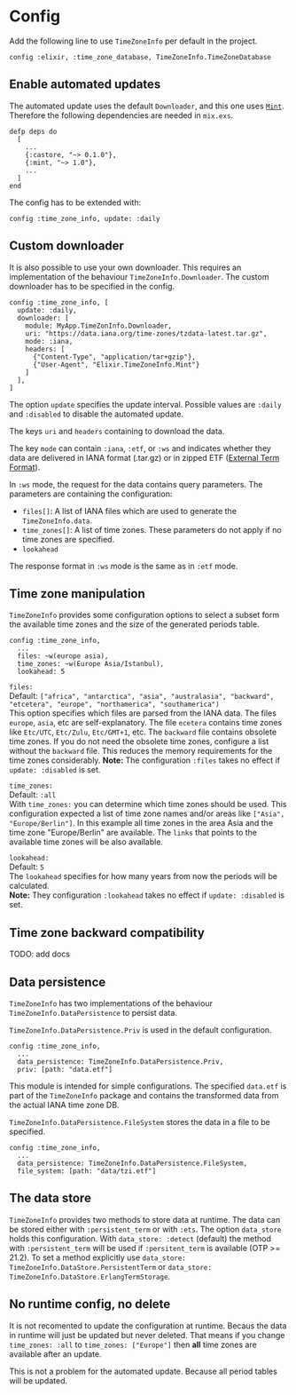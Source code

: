 # Config

Add the following line to use `TimeZoneInfo` per default in the project.
```
config :elixir, :time_zone_database, TimeZoneInfo.TimeZoneDatabase
```

## Enable automated updates

The automated update uses the default `Downloader`, and this one uses
[`Mint`](https://github.com/elixir-mint/mint). Therefore the following
dependencies are needed in `mix.exs`.
```
defp deps do
  [
    ...
    {:castore, "~> 0.1.0"},
    {:mint, "~> 1.0"},
    ...
  ]
end
```
The config has to be extended with:
```
config :time_zone_info, update: :daily
```

## Custom downloader

It is also possible to use your own downloader. This requires an implementation
of the behaviour `TimeZoneInfo.Downloader`. The custom downloader has to be
specified in the config.
```
config :time_zone_info, [
  update: :daily,
  downloader: [
    module: MyApp.TimeZonInfo.Downloader,
    uri: "https://data.iana.org/time-zones/tzdata-latest.tar.gz",
    mode: :iana,
    headers: [
      {"Content-Type", "application/tar+gzip"},
      {"User-Agent", "Elixir.TimeZoneInfo.Mint"}
    ]
  ],
]
```

The option `update` specifies the update interval. Possible values are `:daily`
and `:disabled` to disable the automated update.

The keys `uri` and `headers` containing to download the data.

The key `mode` can contain `:iana`, `:etf`, or `:ws` and indicates whether they
data are delivered in IANA format (.tar.gz) or in zipped ETF
([External Term Format](http://erlang.org/doc/apps/erts/erl_ext_dist.html)).

In `:ws` mode, the request for the data contains query parameters. The parameters
are containing the configuration:
- `files[]`: A list of IANA files which are used to generate the
  `TimeZoneInfo.data`.
- `time_zones[]`: A list of time zones. These parameters do not apply if no
  time zones are specified.
- `lookahead`

The response format in `:ws` mode is the same as in `:etf` mode.

## Time zone manipulation

`TimeZoneInfo` provides some configuration options to select a subset form the
available time zones and the size of the generated periods table.

```
config :time_zone_info,
  ...
  files: ~w(europe asia),
  time_zones: ~w(Europe Asia/Istanbul),
  lookahead: 5
```

`files:`\
Default: `["africa", "antarctica", "asia", "australasia", "backward",
"etcetera", "europe", "northamerica", "southamerica")`\
This option specifies which files are parsed from the IANA data. The files
`europe`, `asia`, etc are self-explanatory. The file `ecetera` contains time
zones like `Etc/UTC`, `Etc/Zulu`, `Etc/GMT+1`, etc. The `backward` file contains
obsolete time zones. If you do not need the obsolete time zones, configure a
list without the `backward` file. This reduces the memory requirements for the
time zones considerably.
**Note:** The configuration `:files` takes no effect if `update: :disabled` is
set.

`time_zones:`\
Default: `:all`\
With `time_zones:` you can determine which time zones should be used. This
configuration expected a list of time zone names and/or areas like
`["Asia", "Europe/Berlin"]`. In this example all time zones in the area Asia and
the time zone "Europe/Berlin" are available. The `links` that points to the
available time zones will be also available.

`lookahead:`\
Default: `5`\
The `lookahead` specifies for how many years from now the periods will be
calculated.\
**Note:** They configuration `:lookahead` takes no effect if `update: :disabled`
is set.

## Time zone backward compatibility
TODO: add docs

## Data persistence

`TimeZoneInfo` has two implementations of the behaviour
`TimeZoneInfo.DataPersistence` to persist data.

`TimeZoneInfo.DataPersistence.Priv` is used in the default configuration.
```
config :time_zone_info,
  ...
  data_persistence: TimeZoneInfo.DataPersistence.Priv,
  priv: [path: "data.etf"]
```
This module is intended for simple configurations. The specified `data.etf` is
part of the `TimeZoneInfo` package and contains the transformed data from the
actual IANA time zone DB.

`TimeZoneInfo.DataPersistence.FileSystem` stores the data in a file to be
specified.
```
config :time_zone_info,
  ...
  data_persistence: TimeZoneInfo.DataPersistence.FileSystem,
  file_system: [path: "data/tzi.etf"]
```

## The data store

`TimeZoneInfo` provides two methods to store data at runtime.
The data can be stored either with `:persistent_term` or with `:ets`. The option
`data_store` holds this configuration. With `data_store: :detect` (default) the
method with `:persistent_term` will be used if `:persitent_term` is available
(OTP >= 21.2). To set a method explicitly use
`data_store: TimeZoneInfo.DataStore.PersistentTerm` or
`data_store: TimeZoneInfo.DataStore.ErlangTermStorage`.

## No runtime config, no delete

It is not recomented to update the configuration at runtime. Becaus the data
in runtime will just be updated but never deleted. That means if you change
`time_zones: :all` to `time_zones: ["Europe"]` then **all** time zones are
available after an update.

This is not a problem for the automated update. Because all period tables will
be updated.
